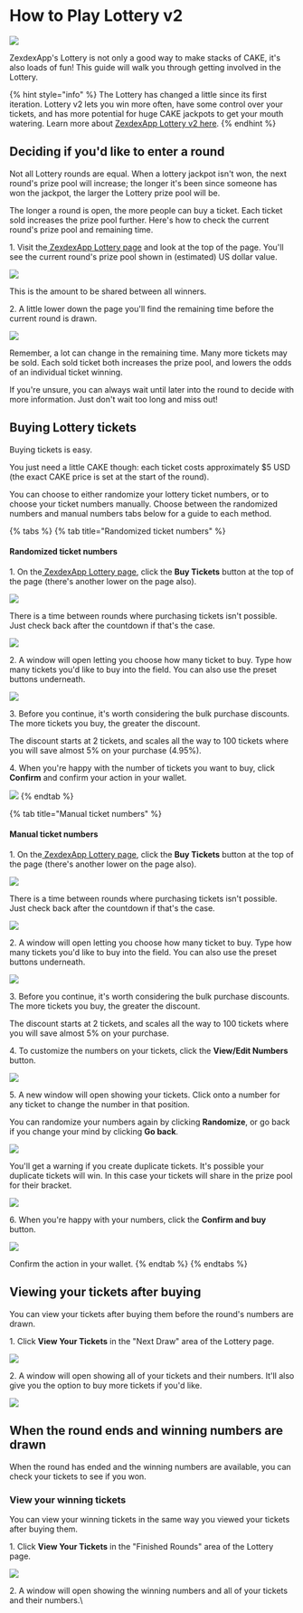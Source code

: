 # How to Play Lottery v2

![](../../.gitbook/images/how-to-lottery-header.png)

ZexdexApp's Lottery is not only a good way to make stacks of CAKE, it's also loads of fun! This guide will walk you through getting involved in the Lottery.

{% hint style="info" %}
The Lottery has changed a little since its first iteration. Lottery v2 lets you win more often, have some control over your tickets, and has more potential for huge CAKE jackpots to get your mouth watering. Learn more about [ZexdexApp Lottery v2 here](https://docs.zexdex.app/products/lottery).
{% endhint %}

## Deciding if you'd like to enter a round

‌Not all Lottery rounds are equal. When a lottery jackpot isn't won, the next round's prize pool will increase; the longer it's been since someone has won the jackpot, the larger the Lottery prize pool will be.

‌The longer a round is open, the more people can buy a ticket. Each ticket sold increases the prize pool further. Here's how to check the current round's prize pool and remaining time.

‌1. Visit the[ ZexdexApp Lottery page](https://zexdex.app/lottery) and look at the top of the page. You'll see the current round's prize pool shown in (estimated) US dollar value.

![](<../../.gitbook/images/image (93).png>)

This is the amount to be shared between all winners.

‌2. A little lower down the page you'll find the remaining time before the current round is drawn.

![](<../../.gitbook/images/image (94).png>)

Remember, a lot can change in the remaining time. Many more tickets may be sold. Each sold ticket both increases the prize pool, and lowers the odds of an individual ticket winning.

‌If you're unsure, you can always wait until later into the round to decide with more information. Just don't wait too long and miss out!

## Buying Lottery tickets

‌Buying tickets is easy.

You just need a little CAKE though: each ticket costs approximately $5 USD (the exact CAKE price is set at the start of the round).

You can choose to either randomize your lottery ticket numbers, or to choose your ticket numbers manually. Choose between the randomized numbers and manual numbers tabs below for a guide to each method.

{% tabs %}
{% tab title="Randomized ticket numbers" %}
#### Randomized ticket numbers

1\. On the[ ZexdexApp Lottery page](https://zexdex.app/lottery), click the **Buy Tickets** button at the top of the page (there's another lower on the page also).

![](<../../.gitbook/images/image (96).png>)

There is a time between rounds where purchasing tickets isn't possible. Just check back after the countdown if that's the case.

![](<../../.gitbook/images/image (97).png>)

2\. A window will open letting you choose how many ticket to buy. Type how many tickets you'd like to buy into the field. You can also use the preset buttons underneath.

![](<../../.gitbook/images/image (142).png>)

3\. Before you continue, it's worth considering the bulk purchase discounts. The more tickets you buy, the greater the discount.

The discount starts at 2 tickets, and scales all the way to 100 tickets where you will save almost 5% on your purchase (4.95%).

4\. When you're happy with the number of tickets you want to buy, click **Confirm** and confirm your action in your wallet.

![](<../../.gitbook/images/image (143).png>)
{% endtab %}

{% tab title="Manual ticket numbers" %}
#### Manual ticket numbers

1\. On the[ ZexdexApp Lottery page](https://zexdex.app/lottery), click the **Buy Tickets** button at the top of the page (there's another lower on the page also).

![](<../../.gitbook/images/image (96).png>)

There is a time between rounds where purchasing tickets isn't possible. Just check back after the countdown if that's the case.

![](<../../.gitbook/images/image (97).png>)

2\. A window will open letting you choose how many ticket to buy. Type how many tickets you'd like to buy into the field. You can also use the preset buttons underneath.

![](<../../.gitbook/images/image (142).png>)

3\. Before you continue, it's worth considering the bulk purchase discounts. The more tickets you buy, the greater the discount.

The discount starts at 2 tickets, and scales all the way to 100 tickets where you will save almost 5% on your purchase.

4\. To customize the numbers on your tickets, click the **View/Edit Numbers** button.

![](<../../.gitbook/images/image (144).png>)

5\. A new window will open showing your tickets. Click onto a number for any ticket to change the number in that position.

You can randomize your numbers again by clicking **Randomize**, or go back if you change your mind by clicking **Go back**.

![](https://lh4.googleusercontent.com/229uStQBb-Uzj-Tu9kRDXxfux4wWNjeHjPXJBULwhKbCR5UEgWnb3jzzj1-KeWeBfxfGlctR9aH\_S1P\_l6\_VgtrZR0Eb2AVqrJLF8oNkpoVFlpeHaOIsUij-bs12QBOwDAIJEJiU)

You'll get a warning if you create duplicate tickets. It's possible your duplicate tickets will win. In this case your tickets will share in the prize pool for their bracket.

![](<../../.gitbook/images/image (103).png>)

6\. When you're happy with your numbers, click the **Confirm and buy** button.

![](<../../.gitbook/images/image (145).png>)

Confirm the action in your wallet.
{% endtab %}
{% endtabs %}

## Viewing your tickets after buying

You can view your tickets after buying them before the round's numbers are drawn.

1\. Click **View Your Tickets** in the "Next Draw" area of the Lottery page.

![](<../../.gitbook/images/image (108).png>)

2\. A window will open showing all of your tickets and their numbers. It'll also give you the option to buy more tickets if you'd like.

![](<../../.gitbook/images/image (109).png>)

## When the round ends and winning numbers are drawn

‌When the round has ended and the winning numbers are available, you can check your tickets to see if you won.

### ‌View your winning tickets

‌You can view your winning tickets in the same way you viewed your tickets after buying them.

‌1. Click **View Your Tickets** in the "Finished Rounds" area of the Lottery page.

![](https://lh3.googleusercontent.com/p3QxWcrxCcBwHrhwPU55vnAN-BmelgNwKRWse8yEQQVfehXsIOvUX\_tCo1gC7LpHxL-crIMS19RxpnMxn5yBuShNwXfH7qzCSdCOtnBeXhUuecrqRvhdI97rX\_CuVuWAawaor6Mi)

2\. A window will open showing the winning numbers and all of your tickets and their numbers.\\

